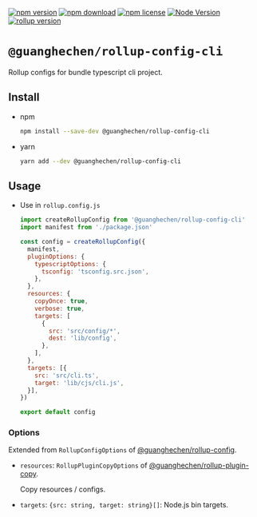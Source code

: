 [![npm version](https://img.shields.io/npm/v/@guanghechen/rollup-config-cli.svg)](https://www.npmjs.com/package/@guanghechen/rollup-config-cli)
[![npm download](https://img.shields.io/npm/dm/@guanghechen/rollup-config-cli.svg)](https://www.npmjs.com/package/@guanghechen/rollup-config-cli)
[![npm license](https://img.shields.io/npm/l/@guanghechen/rollup-config-cli.svg)](https://www.npmjs.com/package/@guanghechen/rollup-config-cli)
[![Node Version](https://img.shields.io/node/v/@guanghechen/rollup-config-cli)](https://github.com/nodejs/node)
[![rollup version](https://img.shields.io/npm/dependency-version/@guanghechen/rollup-config-cli/peer/rollup)](https://github.com/rollup/rollup)

# `@guanghechen/rollup-config-cli`

Rollup configs for bundle typescript cli project.

## Install

* npm

  ```bash
  npm install --save-dev @guanghechen/rollup-config-cli
  ```

* yarn

  ```bash
  yarn add --dev @guanghechen/rollup-config-cli
  ```

## Usage

* Use in `rollup.config.js`

  ```javascript
  import createRollupConfig from '@guanghechen/rollup-config-cli'
  import manifest from './package.json'

  const config = createRollupConfig({
    manifest,
    pluginOptions: {
      typescriptOptions: {
        tsconfig: 'tsconfig.src.json',
      },
    },
    resources: {
      copyOnce: true,
      verbose: true,
      targets: [
        {
          src: 'src/config/*',
          dest: 'lib/config',
        },
      ],
    },
    targets: [{
      src: 'src/cli.ts',
      target: 'lib/cjs/cli.js',
    }],
  })

  export default config
  ```

### Options

Extended from `RollupConfigOptions` of [@guanghechen/rollup-config][].


* `resources`: `RollupPluginCopyOptions` of [@guanghechen/rollup-plugin-copy][].

  Copy resources / configs.

* `targets`: `{src: string, target: string}[]`: Node.js bin targets.


[@guanghechen/rollup-config]: https://github.com/guanghechen/node-scaffolds/packages/rollup-config#options
[@guanghechen/rollup-plugin-copy]: https://github.com/guanghechen/node-scaffolds/packages/rollup-plugin-copy#Configuration
